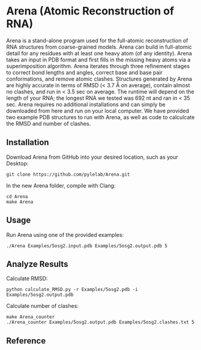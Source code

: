 # Arena (Atomic Reconstruction of RNA)

Arena is a stand-alone program used for the full-atomic reconstruction of RNA structures from coarse-grained models. Arena can build in full-atomic detail for any residues with at least one heavy atom (of any identity). Arena takes an input in PDB format and first fills in the missing heavy atoms via a superimposition algorithm. Arena iterates through three refinement stages to correct bond lengths and angles, correct base and base pair conformations, and remove atomic clashes. Structures generated by Arena are highly accurate in terms of RMSD (< 3.7 Å on average), contain almost no clashes, and run in < 3.5 sec on average. The runtime will depend on the length of your RNA; the longest RNA we tested was 692 nt and ran in < 35 sec. Arena requires no additional installations and can simply be downloaded from here and run on your local computer. We have provided two example PDB structures to run with Arena, as well as code to calculcate the RMSD and number of clashes.

## Installation

Download Arena from GitHub into your desired location, such as your Desktop:
```
git clone https://github.com/pylelab/Arena.git
```

In the new Arena folder, compile with Clang:
```
cd Arena
make Arena
```

## Usage

Run Arena using one of the provided examples:
```
./Arena Examples/5osg2.input.pdb Examples/5osg2.output.pdb 5
```

## Analyze Results

Calculate RMSD:
```
python calculate_RMSD.py -r Examples/5osg2.pdb -i Examples/5osg2.output.pdb
```

Calculate number of clashes:
```
make Arena_counter
./Arena_counter Examples/5osg2.output.pdb Examples/5osg2.clashes.txt 5
```

## Reference

